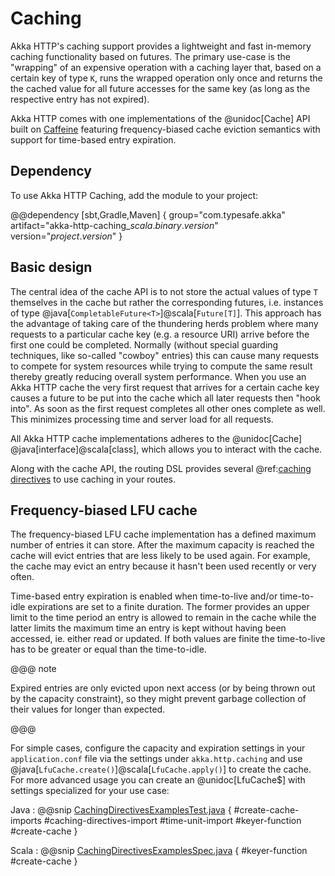 # Caching

Akka HTTP's caching support provides a lightweight and fast in-memory caching
functionality based on futures. The primary use-case is the "wrapping" of an
expensive operation with a caching layer that, based on a certain key of type
`K`, runs the wrapped operation only once and returns the the cached value for
all future accesses for the same key (as long as the respective entry has not
expired).

Akka HTTP comes with one implementations of the @unidoc[Cache] API built on [Caffeine]
featuring frequency-biased cache eviction semantics with support for
time-based entry expiration.

 [Caffeine]: https://github.com/ben-manes/caffeine/

## Dependency

To use Akka HTTP Caching, add the module to your project:

@@dependency [sbt,Gradle,Maven] {
  group="com.typesafe.akka"
  artifact="akka-http-caching_$scala.binary.version$"
  version="$project.version$"
}

## Basic design

The central idea of the cache API is to not store the actual values of type `T`
themselves in the cache but rather the corresponding futures, i.e. instances of
type @java[`CompletableFuture<T>`]@scala[`Future[T]`]. This approach has the
advantage of taking care of the thundering herds problem where many
requests to a particular cache key (e.g. a resource URI) arrive before the first
one could be completed. Normally (without special guarding techniques, like
so-called "cowboy" entries) this can cause many requests to compete for system
resources while trying to compute the same result thereby greatly reducing
overall system performance. When you use an Akka HTTP cache the very first
request that arrives for a certain cache key causes a future to be put into the
cache which all later requests then "hook into". As soon as the first request
completes all other ones complete as well. This minimizes processing time and
server load for all requests.

All Akka HTTP cache implementations adheres to the @unidoc[Cache]
@java[interface]@scala[class], which allows you to interact with the
cache.

Along with the cache API, the routing DSL provides several @ref:[caching
directives](../routing-dsl/directives/caching-directives/index.md) to use
caching in your routes.

## Frequency-biased LFU cache

The frequency-biased LFU cache implementation has a defined maximum number of entries it can
store. After the maximum capacity is reached the cache will evict entries that are
less likely to be used again. For example, the cache may evict an entry
because it hasn't been used recently or very often.

Time-based entry expiration is enabled when time-to-live and/or time-to-idle
expirations are set to a finite duration. The former provides an
upper limit to the time period an entry is allowed to remain in the cache while
the latter limits the maximum time an entry is kept without having been
accessed, ie. either read or updated. If both values are finite the time-to-live
has to be greater or equal than the time-to-idle.

@@@ note

Expired entries are only evicted upon next access (or by being thrown out by the
capacity constraint), so they might prevent garbage collection of their values
for longer than expected.

@@@

For simple cases, configure the capacity and expiration settings in your
`application.conf` file via the settings under `akka.http.caching` and use
@java[`LfuCache.create()`]@scala[`LfuCache.apply()`] to create the cache.
For more advanced usage you can create an @unidoc[LfuCache$] with settings
specialized for your use case:

Java
:  @@snip [CachingDirectivesExamplesTest.java]($root$/src/test/java/docs/http/javadsl/server/directives/CachingDirectivesExamplesTest.java) { #create-cache-imports #caching-directives-import #time-unit-import #keyer-function #create-cache }

Scala
:  @@snip [CachingDirectivesExamplesSpec.java]($root$/src/test/scala/docs/http/scaladsl/server/directives/CachingDirectivesExamplesSpec.scala) { #keyer-function #create-cache }
